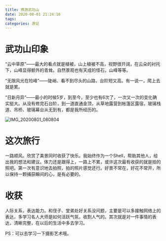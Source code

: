 ```yaml
---
title: 携游武功山
date: 2020-08-01 21:24:16
tags:
categories: 游记
---
```


# 武功山印象

“云中草原”——最大的看点就是植被，山上植被不高，视野很开阔，在云朵的衬托下，山峰显得额外的青耸。自然景观也有天成的怪石，山峰等等。

“无限风光在险峰”——陡峭、看不到尽头的山路，台阶短又高。有一说一，爬上去就是累。

“日新月异”——最小的时候5岁，到至今，至少也有6次了，一次又一次的变化确实挺大。从没有修完石台阶，到一道直通金顶，从草地露营到帐篷区露宿，玻璃栈道、吊桥、玻璃幕台从无到有，都是我所经历的。

![IMG_20200801_080804](D:\QQ数据\894068062\FileRecv\MobileFile\IMG_20200801_080804.jpg)

# 这次旅行

一路顺风。欣赏了美景同时收获了快乐。我始终作为一个Shell，帮助其他人，给出我的想法和建议。体力还是跟得上，一路上不累，或许这次最有收获的就是拍的照吧。第一次有意识地去拍照，拍的照片感觉还行。好景不常在，好花不常开，所以保持一颗捕获瞬间的心，是有必要的。

# 收获

人际关系，表达能力。和侄子、堂弟处好关系没问题，主要是可以多接触网络上的表达，多学习名人大师是如何活跃气氛，收割人气的。其次就是对一件事情的表达，清晰完整，在以后的生活中多去学习。

PS：可以去学习一下摄影艺术哦。